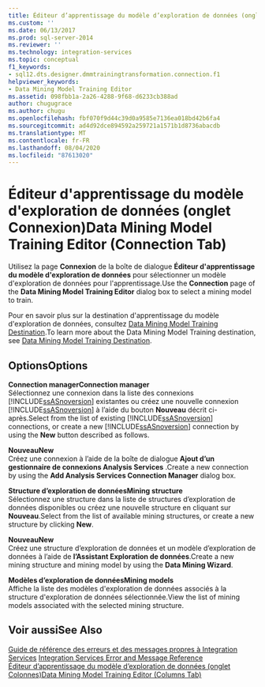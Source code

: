 ```yaml
---
title: Éditeur d’apprentissage du modèle d’exploration de données (onglet connexion) | Microsoft Docs
ms.custom: ''
ms.date: 06/13/2017
ms.prod: sql-server-2014
ms.reviewer: ''
ms.technology: integration-services
ms.topic: conceptual
f1_keywords:
- sql12.dts.designer.dmmtrainingtransformation.connection.f1
helpviewer_keywords:
- Data Mining Model Training Editor
ms.assetid: 098fbb1a-2a26-4288-9f68-d6233cb388ad
author: chugugrace
ms.author: chugu
ms.openlocfilehash: fbf070f9d44c39d0a9585e7136ea018bd42b6fa4
ms.sourcegitcommit: ad4d92dce894592a259721a1571b1d8736abacdb
ms.translationtype: MT
ms.contentlocale: fr-FR
ms.lasthandoff: 08/04/2020
ms.locfileid: "87613020"
---
```

# <a name="data-mining-model-training-editor-connection-tab"></a><span data-ttu-id="929cb-102">Éditeur d'apprentissage du modèle d'exploration de données (onglet Connexion)</span><span class="sxs-lookup"><span data-stu-id="929cb-102">Data Mining Model Training Editor (Connection Tab)</span></span>
  <span data-ttu-id="929cb-103">Utilisez la page **Connexion** de la boîte de dialogue **Éditeur d'apprentissage du modèle d'exploration de données** pour sélectionner un modèle d'exploration de données pour l'apprentissage.</span><span class="sxs-lookup"><span data-stu-id="929cb-103">Use the **Connection** page of the **Data Mining Model Training Editor** dialog box to select a mining model to train.</span></span>  
  
 <span data-ttu-id="929cb-104">Pour en savoir plus sur la destination d'apprentissage du modèle d'exploration de données, consultez [Data Mining Model Training Destination](data-flow/data-mining-model-training-destination.md).</span><span class="sxs-lookup"><span data-stu-id="929cb-104">To learn more about the Data Mining Model Training destination, see [Data Mining Model Training Destination](data-flow/data-mining-model-training-destination.md).</span></span>  
  
## <a name="options"></a><span data-ttu-id="929cb-105">Options</span><span class="sxs-lookup"><span data-stu-id="929cb-105">Options</span></span>  
 <span data-ttu-id="929cb-106">**Connection manager**</span><span class="sxs-lookup"><span data-stu-id="929cb-106">**Connection manager**</span></span>  
 <span data-ttu-id="929cb-107">Sélectionnez une connexion dans la liste des connexions [!INCLUDE[ssASnoversion](../includes/ssasnoversion-md.md)] existantes ou créez une nouvelle connexion [!INCLUDE[ssASnoversion](../includes/ssasnoversion-md.md)] à l’aide du bouton **Nouveau** décrit ci-après.</span><span class="sxs-lookup"><span data-stu-id="929cb-107">Select from the list of existing [!INCLUDE[ssASnoversion](../includes/ssasnoversion-md.md)] connections, or create a new [!INCLUDE[ssASnoversion](../includes/ssasnoversion-md.md)] connection by using the **New** button described as follows.</span></span>  
  
 <span data-ttu-id="929cb-108">**Nouveau**</span><span class="sxs-lookup"><span data-stu-id="929cb-108">**New**</span></span>  
 <span data-ttu-id="929cb-109">Créez une connexion à l’aide de la boîte de dialogue **Ajout d’un gestionnaire de connexions Analysis Services** .</span><span class="sxs-lookup"><span data-stu-id="929cb-109">Create a new connection by using the **Add Analysis Services Connection Manager** dialog box.</span></span>  
  
 <span data-ttu-id="929cb-110">**Structure d’exploration de données**</span><span class="sxs-lookup"><span data-stu-id="929cb-110">**Mining structure**</span></span>  
 <span data-ttu-id="929cb-111">Sélectionnez une structure dans la liste de structures d’exploration de données disponibles ou créez une nouvelle structure en cliquant sur **Nouveau**.</span><span class="sxs-lookup"><span data-stu-id="929cb-111">Select from the list of available mining structures, or create a new structure by clicking **New**.</span></span>  
  
 <span data-ttu-id="929cb-112">**Nouveau**</span><span class="sxs-lookup"><span data-stu-id="929cb-112">**New**</span></span>  
 <span data-ttu-id="929cb-113">Créez une structure d’exploration de données et un modèle d’exploration de données à l’aide de **l’Assistant Exploration de données**.</span><span class="sxs-lookup"><span data-stu-id="929cb-113">Create a new mining structure and mining model by using the **Data Mining Wizard**.</span></span>  
  
 <span data-ttu-id="929cb-114">**Modèles d’exploration de données**</span><span class="sxs-lookup"><span data-stu-id="929cb-114">**Mining models**</span></span>  
 <span data-ttu-id="929cb-115">Affiche la liste des modèles d'exploration de données associés à la structure d'exploration de données sélectionnée.</span><span class="sxs-lookup"><span data-stu-id="929cb-115">View the list of mining models associated with the selected mining structure.</span></span>  
  
## <a name="see-also"></a><span data-ttu-id="929cb-116">Voir aussi</span><span class="sxs-lookup"><span data-stu-id="929cb-116">See Also</span></span>  
 <span data-ttu-id="929cb-117">[Guide de référence des erreurs et des messages propres à Integration Services](../../2014/integration-services/integration-services-error-and-message-reference.md) </span><span class="sxs-lookup"><span data-stu-id="929cb-117">[Integration Services Error and Message Reference](../../2014/integration-services/integration-services-error-and-message-reference.md) </span></span>  
 [<span data-ttu-id="929cb-118">Éditeur d’apprentissage du modèle d’exploration de données &#40;onglet Colonnes&#41;</span><span class="sxs-lookup"><span data-stu-id="929cb-118">Data Mining Model Training Editor &#40;Columns Tab&#41;</span></span>](../../2014/integration-services/data-mining-model-training-editor-columns-tab.md)  
  
  
